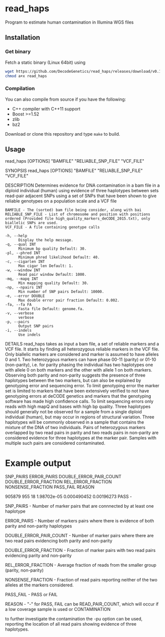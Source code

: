 # read_haps
Program to estimate human contamination in Illumina WGS files

## Installation
### Get binary
Fetch a static binary (Linux 64bit) using

```sh
wget https://github.com/DecodeGenetics/read_haps/releases/download/v0.1.1/read_haps
chmod a+x read_haps
```

### Compilation
You can also compile from source if you have the following:
 * C++ compiler with C++11 support
 * Boost >=1.52
 * zlib
 * bz2

Download or clone this repository and type `make` to build.

## Usage
 read_haps [OPTIONS] "BAMFILE" "RELIABLE_SNP_FILE" "VCF_FILE"

SYNOPSIS
    read_haps [OPTIONS] "BAMFILE" "RELIABLE_SNP_FILE" "VCF_FILE"

DESCRIPTION
    Determines evidence for DNA contamination in a bam file
    in a diploid individual (human) using evidence of three haplotypes
    between sets read-pair adjacent SNPs using a set of SNPs that
    have been shown to give reliable genotypes on a population scale and a VCF file

    BAMFILE - The (sorted) bam file being consider, along with bai
    RELIABLE_SNP_FILE - List of chromosome and position with positions ordered (Provided file high_quality_markers_deCODE_2015.txt), only biallelic SNPs are used.
    VCF_FILE - A file containing genotype calls

    -h, --help
          Display the help message.
    -q, --qual INT
          Minimum bp quality Default: 30.
    -pl, --phred INT
          Minimum phred likelihood Default: 40.
    -c, --cigarlen INT
          Max cigar len Default: 1.
    -w, --window INT
          Read pair window Default: 1000.
    -mq, --mapq INT
          Min mapping quality Default: 30.
    -np, --npairs INT
          Min number of SNP pairs Default: 10000.
    -e, --error DOUBLE
          Max double error pair fraction Default: 0.002.
    -fa, --fa FA
          Fasta file Default: genome.fa.
    -v, --verbose
          verbose
    -p, --pairs
          Output SNP pairs
    -i, --indels
          Use indels

DETAILS
  read_haps takes as input a bam file, a set of reliable markers and a VCF file. It starts by finding all heterozygous reliable markers in the VCF file.  Only biallelic
  markers are considered and  marker is assumed to have alleles 0 and 1. Two heterozygous markers can have phase 00-11 (parity) or 01-10 (non-parity), i.e. for parity 
  phasing the individual has two haplotypes one with allele 0 on both markers and the other with allele 1 on both markers.  Observing both parity and non-parity 
  suggests the presence of three haplotypes between the two markers, but can also be explained by genotyping error and sequencing error.  To limit genotyping error
  the marker set is limited to markers that have been extensively verified to not have genotyping errors at deCODE genetics and markers that the genotyping software 
  has made high confidence calls.  To limit sequencing errors only reads with high mapQ and bases with high bp quality.  Three haplotypes should generally not be 
  observed for a sample from a single diploid individual (human), but may occur in regions of structural variation.  Three haplotypes will be commonly observed in 
  a sample that contains the mixture of the DNA of two individuals. Pairs of heterozygous markers overlapped by two read pairs in parity and two reads pairs in 
  non-parity are considered evidence for three haplotypes at the marker pair.  Samples with multiple such pairs are considered contaminated.


# Example output

SNP_PAIRS ERROR_PAIRS DOUBLE_ERROR_PAIR_COUNT DOUBLE_ERROR_FRACTION REL_ERROR_FRACTION NONSENSE_FRACTION PASS_FAIL REASON

905879 955 18 1.98702e-05 0.000490452 0.00196273 PASS -

SNP_PAIRS - Number of marker pairs that are connnected by at least one haplotype

ERROR_PAIRS - Number of markers pairs where there is evidence of both parity and non-parity haplotypes

DOUBLE_ERROR_PAIR_COUNT - Number of marker pairs where there are two read pairs evidencing both parity and non-parity

DOUBLE_ERROR_FRACTION - Fraction of marker pairs with two read pairs evidencing parity and non-parity

REL_ERROR_FRACTION - Average fraction of reads from the smaller group (parity, non-parity)

NONSENSE_FRACTION - Fraction of read pairs reporting neither of the two alleles at the markers considered.

PASS_FAIL - PASS or FAIL

REASON - "-" for PASS, FAIL can be READ_PAIR_COUNT, which will occur if a low coverage sample is used or CONTAMINATION

to further investigate the contamination the -pu option can be used, reporting the location of all read pairs showing evidence of three haplotypes.
